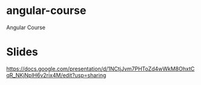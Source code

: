 # angular-course
Angular Course

# Slides
https://docs.google.com/presentation/d/1NCtjJvm7PHToZd4wWkM8OhxtCqR_NKjNplH6v2rix4M/edit?usp=sharing
